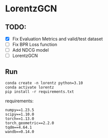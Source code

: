 # LorentzGCN

## TODO:

- [x] Fix Evaluation Metrics and valid/test dataset
- [ ] Fix BPR Loss function
- [ ] Add NDCG model
- [ ] LorentzGCN

## Run
```shell
conda create -n lorentz python=3.10
conda activate lorentz
pip install -r requirements.txt
```
requirements:
```
numpy==1.23.5
scipy==1.10.0
torch==1.13.0
torch_geometric==2.2.0
tqdm==4.64.1
wandb==0.14.0
```
